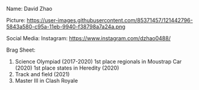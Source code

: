Name: David Zhao

Picture: 
https://user-images.githubusercontent.com/85371457/121442796-5843a580-c95a-11eb-9940-f38798a7a24a.png

Social Media:
Instagram: https://www.instagram.com/dzhao0488/

Brag Sheet:
  1. Science Olympiad (2017-2020)
      1st place regionals in Moustrap Car (2020)
      1st place states in Heredity (2020)
  2. Track and field (2021)
  3. Master III in Clash Royale
